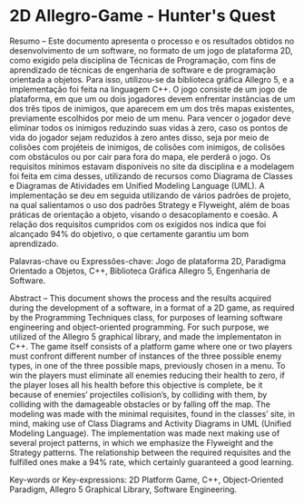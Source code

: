 # 2D Allegro-Game - Hunter's Quest

Resumo – Este documento apresenta o processo e os resultados obtidos no desenvolvimento de um software, no formato de um jogo de plataforma 2D, como exigido pela disciplina de Técnicas de Programação, com fins de aprendizado de técnicas de engenharia de software e de programação orientada a objetos. Para isso, utilizou-se da biblioteca gráfica Allegro 5, e a implementação foi feita na linguagem C++. O jogo consiste de um jogo de plataforma, em que um ou dois jogadores devem enfrentar instâncias de um dos três tipos de inimigos, que aparecem em um dos três mapas existentes, previamente escolhidos por meio de um menu. Para vencer o jogador deve eliminar todos os inimigos reduzindo suas vidas à zero, caso os pontos de vida do jogador sejam reduzidos à zero antes disso, seja por meio de colisões com projéteis de inimigos, de colisões com inimigos, de colisões com obstáculos ou por cair para fora do mapa, ele perderá o jogo. Os requisitos mínimos estavam disponíveis no site da disciplina e a modelagem foi feita em cima desses, utilizando de recursos como Diagrama de Classes e Diagramas de Atividades em Unified Modeling Language (UML). A implementação se deu em seguida utilizando de vários padrões de projeto, na qual salientamos o uso dos padrões Strategy e Flyweight, além de boas práticas de orientação a objeto, visando o desacoplamento e coesão. A relação dos requisitos cumpridos com os exigidos nos indica que foi alcançado 94% do objetivo, o que certamente garantiu um bom aprendizado.

Palavras-chave ou Expressões-chave: Jogo de plataforma 2D, Paradigma Orientado a Objetos, C++, Biblioteca Gráfica Allegro 5, Engenharia de Software.


Abstract – This document shows the process and the results acquired during the development of a software, in a format of a 2D game, as required by the Programming Techniques class, for purposes of learning software engineering and object-oriented programming. For such purpose, we utilized of the Allegro 5 graphical library, and made the implementaton in C++. The game itself consists of a platform game where one or two players must confront different number of instances of the three possible enemy types, in one of the three possible maps, previously chosen in a menu. To win the players must eliminate all enemies reducing their health to zero, if the player loses all his health before this objective is complete, be it because of enemies’ projectiles collision’s, by colliding with them, by colliding with the damageable obstacles or by falling off the map. The modeling was made with the minimal requisites, found in the classes’ site, in mind, making use of Class Diagrams and Activity Diagrams in UML (Unified Modeling Language). The implementation was made next making use of several project patterns, in which we emphasize the Flyweight and the Strategy patterns. The relationship between the required requisites and the fulfilled ones make a 94% rate, which certainly guaranteed a good learning.

Key-words or Key-expressions: 2D Platform Game, C++, Object-Oriented Paradigm, Allegro 5 Graphical Library, Software Engineering.

